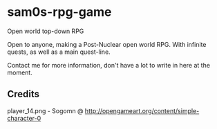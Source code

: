 # sam0s-rpg-game
Open world top-down RPG

Open to anyone, making a Post-Nuclear open world RPG. With infinite quests, as well as a main quest-line.

Contact me for more information, don't have a lot to write in here at the moment.

Credits
----------------------------------

player_14.png - Sogomn @ http://opengameart.org/content/simple-character-0
